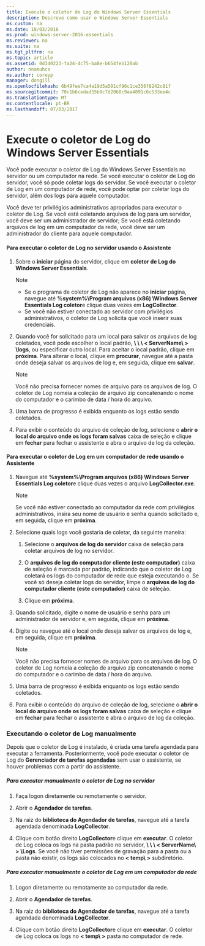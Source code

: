 ```yaml
---
title: Execute o coletor de Log do Windows Server Essentials
description: Descreve como usar o Windows Server Essentials
ms.custom: na
ms.date: 10/03/2016
ms.prod: windows-server-2016-essentials
ms.reviewer: na
ms.suite: na
ms.tgt_pltfrm: na
ms.topic: article
ms.assetid: 0d340223-fa24-4c75-ba8e-b654feb120ab
author: nnamuhcs
ms.author: coreyp
manager: dongill
ms.openlocfilehash: 6b49fee7ca4a19d5a501cf96c1ce356f8242c81f
ms.sourcegitcommit: 70c1b6cedad55b9c7d2068c9aa4891c6c533ee4c
ms.translationtype: MT
ms.contentlocale: pt-BR
ms.lasthandoff: 07/03/2017
---
```

# <a name="run-the-windows-server-essentials-log-collector"></a>Execute o coletor de Log do Windows Server Essentials
Você pode executar o coletor de Log do Windows Server Essentials no servidor ou um computador na rede. Se você executar o coletor de Log do servidor, você só pode coletar logs do servidor. Se você executar o coletor de Log em um computador de rede, você pode optar por coletar logs do servidor, além dos logs para aquele computador.  
  
 Você deve ter privilégios administrativos apropriados para executar o coletor de Log. Se você está coletando arquivos de log para um servidor, você deve ser um administrador de servidor; Se você está coletando arquivos de log em um computador da rede, você deve ser um administrador do cliente para aquele computador.  
  
#### <a name="to-run-the-log-collector-on-the-server-by-using-the-wizard"></a>Para executar o coletor de Log no servidor usando o Assistente  
  
1.  Sobre o **iniciar** página do servidor, clique em **coletor de Log do Windows Server Essentials**.  
  
    > [!NOTE]
    >  -   Se o programa de coletor de Log não aparece no **iniciar** página, navegue até **%system%\Program arquivos (x86) \Windows Server Essentials Log coletor**e clique duas vezes em **LogCollector**.  
    > -   Se você não estiver conectado ao servidor com privilégios administrativos, o coletor de Log solicita que você inserir suas credenciais.  
  
2.  Quando você for solicitado para um local para salvar os arquivos de log coletados, você pode escolher o local padrão, **\ \ \ < ServerName\ > \logs**, ou especificar outro local. Para aceitar o local padrão, clique em **próxima**. Para alterar o local, clique em **procurar**, navegue até a pasta onde deseja salvar os arquivos de log e, em seguida, clique em **salvar**.  
  
    > [!NOTE]
    >  Você não precisa fornecer nomes de arquivo para os arquivos de log. O coletor de Log nomeia a coleção de arquivo zip concatenando o nome do computador e o carimbo de data / hora do arquivo.  
  
3.  Uma barra de progresso é exibida enquanto os logs estão sendo coletados.  
  
4.  Para exibir o conteúdo do arquivo de coleção de log, selecione o **abrir o local do arquivo onde os logs foram salvas** caixa de seleção e clique em **fechar** para fechar o assistente e abra o arquivo de log da coleção.  
  
#### <a name="to-run-the-log-collector-on-a-network-computer-by-using-the-wizard"></a>Para executar o coletor de Log em um computador de rede usando o Assistente  
  
1.  Navegue até **%system%\Program arquivos (x86) \Windows Server Essentials Log coletor**e clique duas vezes o arquivo **LogCollector.exe**.  
  
    > [!NOTE]
    >  Se você não estiver conectado ao computador da rede com privilégios administrativos, insira seu nome de usuário e senha quando solicitado e, em seguida, clique em **próxima**.  
  
2.  Selecione quais logs você gostaria de coletar, da seguinte maneira:  
  
    1.  Selecione o **arquivos de log do servidor** caixa de seleção para coletar arquivos de log no servidor.  
  
    2.  O **arquivos de log do computador cliente (este computador)** caixa de seleção é marcada por padrão, indicando que o coletor de Log coletará os logs do computador de rede que esteja executando o. Se você só deseja coletar logs do servidor, limpe o **arquivos de log do computador cliente (este computador)** caixa de seleção.  
  
    3.  Clique em **próxima**.  
  
3.  Quando solicitado, digite o nome de usuário e senha para um administrador de servidor e, em seguida, clique em **próxima**.  
  
4.  Digite ou navegue até o local onde deseja salvar os arquivos de log e, em seguida, clique em **próxima**.  
  
    > [!NOTE]
    >  Você não precisa fornecer nomes de arquivo para os arquivos de log. O coletor de Log nomeia a coleção de arquivo zip concatenando o nome do computador e o carimbo de data / hora do arquivo.  
  
5.  Uma barra de progresso é exibida enquanto os logs estão sendo coletados.  
  
6.  Para exibir o conteúdo do arquivo de coleção de log, selecione o **abrir o local do arquivo onde os logs foram salvas** caixa de seleção e clique em **fechar** para fechar o assistente e abra o arquivo de log da coleção.  
  
### <a name="running-the-log-collector-manually"></a>Executando o coletor de Log manualmente  
 Depois que o coletor de Log é instalado, é criada uma tarefa agendada para executar a ferramenta. Posteriormente, você pode executar o coletor de Log do **Gerenciador de tarefas agendadas** sem usar o assistente, se houver problemas com a partir do assistente.  
  
##### <a name="to-manually-run-the-log-collector-on-the-server"></a>Para executar manualmente o coletor de Log no servidor  
  
1.  Faça logon diretamente ou remotamente o servidor.  
  
2.  Abrir o **Agendador de tarefas**.  
  
3.  Na raiz do **biblioteca do Agendador de tarefas**, navegue até a tarefa agendada denominada **LogCollector**.  
  
4.  Clique com botão direito **LogCollector**e clique em **executar**. O coletor de Log coloca os logs na pasta padrão no servidor, **\ \ \ < ServerName\ > \Logs**. Se você não tiver permissões de gravação para a pasta ou a pasta não existir, os logs são colocados no **< temp\ >** subdiretório.  
  
##### <a name="to-manually-run-the-log-collector-on-a-network-computer"></a>Para executar manualmente o coletor de Log em um computador da rede  
  
1.  Logon diretamente ou remotamente ao computador da rede.  
  
2.  Abrir o **Agendador de tarefas**.  
  
3.  Na raiz do **biblioteca do Agendador de tarefas**, navegue até a tarefa agendada denominada **LogCollector**.  
  
4.  Clique com botão direito **LogCollector**e clique em **executar**. O coletor de Log coloca os logs no **< temp\ >** pasta no computador de rede.
